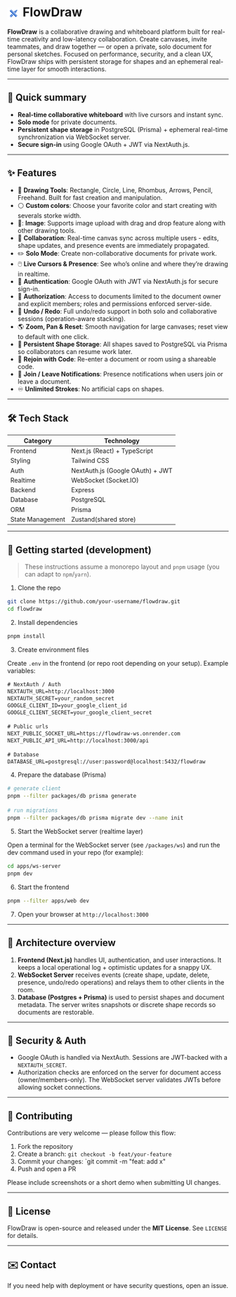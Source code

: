 # <img src="apps/web/public/logo.png" alt="FlowDraw Logo" width="28" style="vertical-align: middle;"/> FlowDraw

**FlowDraw** is a collaborative drawing and whiteboard platform built for real-time creativity and low-latency collaboration. Create canvases, invite teammates, and draw together — or open a private, solo document for personal sketches. Focused on performance, security, and a clean UX, FlowDraw ships with persistent storage for shapes and an ephemeral real-time layer for smooth interactions.

---

## 🚀 Quick summary

- **Real-time collaborative whiteboard** with live cursors and instant sync.
- **Solo mode** for private documents.
- **Persistent shape storage** in PostgreSQL (Prisma) + ephemeral real-time synchronization via WebSocket server.
- **Secure sign-in** using Google OAuth + JWT via NextAuth.js.

---

## ✨ Features

- 🎨 **Drawing Tools**: Rectangle, Circle, Line, Rhombus, Arrows, Pencil, Freehand. Built for fast creation and manipulation.
- ⚪ **Custom colors**: Choose your favorite color and start creating with severals storke width.
- 📸: **Image**: Supports image upload with drag and drop feature along with other drawing tools.
- 👥 **Collaboration**: Real-time canvas sync across multiple users - edits, shape updates, and presence events are immediately propagated.
- ✏️ **Solo Mode**: Create non-collaborative documents for private work.
- 🖱️ **Live Cursors & Presence**: See who’s online and where they’re drawing in realtime.
- 🔐 **Authentication**: Google OAuth with JWT via NextAuth.js for secure sign-in.
- 📜 **Authorization**: Access to documents limited to the document owner and explicit members; roles and permissions enforced server-side.
- 🧠 **Undo / Redo**: Full undo/redo support in both solo and collaborative sessions (operation-aware stacking).
- 🌎 **Zoom, Pan & Reset**: Smooth navigation for large canvases; reset view to default with one click.
- 🧾 **Persistent Shape Storage**: All shapes saved to PostgreSQL via Prisma so collaborators can resume work later.
- 🔑 **Rejoin with Code**: Re-enter a document or room using a shareable code.
- 👋 **Join / Leave Notifications**: Presence notifications when users join or leave a document.
- ♾️ **Unlimited Strokes**: No artificial caps on shapes.

---

## 🛠️ Tech Stack

| Category         | Technology                       |
| ---------------- | -------------------------------- |
| Frontend         | Next.js (React) + TypeScript     |
| Styling          | Tailwind CSS                     |
| Auth             | NextAuth.js (Google OAuth) + JWT |
| Realtime         | WebSocket (Socket.IO)            |
| Backend          | Express                          |
| Database         | PostgreSQL                       |
| ORM              | Prisma                           |
| State Management | Zustand(shared store)            |

---

## 🔧 Getting started (development)

> These instructions assume a monorepo layout and `pnpm` usage (you can adapt to `npm`/`yarn`).

1. Clone the repo

```bash
git clone https://github.com/your-username/flowdraw.git
cd flowdraw
```

2. Install dependencies

```bash
pnpm install
```

3. Create environment files

Create `.env` in the frontend (or repo root depending on your setup). Example variables:

```env
# NextAuth / Auth
NEXTAUTH_URL=http://localhost:3000
NEXTAUTH_SECRET=your_random_secret
GOOGLE_CLIENT_ID=your_google_client_id
GOOGLE_CLIENT_SECRET=your_google_client_secret

# Public urls
NEXT_PUBLIC_SOCKET_URL=https://flowdraw-ws.onrender.com
NEXT_PUBLIC_API_URL=http://localhost:3000/api

# Database
DATABASE_URL=postgresql://user:password@localhost:5432/flowdraw
```

4. Prepare the database (Prisma)

```bash
# generate client
pnpm --filter packages/db prisma generate

# run migrations
pnpm --filter packages/db prisma migrate dev --name init
```

5. Start the WebSocket server (realtime layer)

Open a terminal for the WebSocket server (see `/packages/ws`) and run the dev command used in your repo (for example):

```bash
cd apps/ws-server
pnpm dev
```

6. Start the frontend

```bash
pnpm --filter apps/web dev
```

7. Open your browser at `http://localhost:3000`

---

## 🧩 Architecture overview

1. **Frontend (Next.js)** handles UI, authentication, and user interactions. It keeps a local operational log + optimistic updates for a snappy UX.
2. **WebSocket Server** receives events (create shape, update, delete, presence, undo/redo operations) and relays them to other clients in the room.
3. **Database (Postgres + Prisma)** is used to persist shapes and document metadata. The server writes snapshots or discrete shape records so documents are restorable.

---

## 🔐 Security & Auth

- Google OAuth is handled via NextAuth. Sessions are JWT-backed with a `NEXTAUTH_SECRET`.
- Authorization checks are enforced on the server for document access (owner/members-only). The WebSocket server validates JWTs before allowing socket connections.

---

## 🤝 Contributing

Contributions are very welcome — please follow this flow:

1. Fork the repository
2. Create a branch: `git checkout -b feat/your-feature`
3. Commit your changes: \`git commit -m "feat: add x"
4. Push and open a PR

Please include screenshots or a short demo when submitting UI changes.

---

## 📜 License

FlowDraw is open-source and released under the **MIT License**. See `LICENSE` for details.

---

## ✉️ Contact

If you need help with deployment or have security questions, open an issue.
